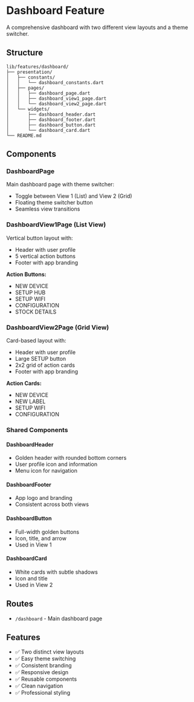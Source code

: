 # Dashboard Feature

A comprehensive dashboard with two different view layouts and a theme switcher.

## Structure

```
lib/features/dashboard/
├── presentation/
│   ├── constants/
│   │   └── dashboard_constants.dart
│   ├── pages/
│   │   ├── dashboard_page.dart
│   │   ├── dashboard_view1_page.dart
│   │   └── dashboard_view2_page.dart
│   └── widgets/
│       ├── dashboard_header.dart
│       ├── dashboard_footer.dart
│       ├── dashboard_button.dart
│       └── dashboard_card.dart
└── README.md
```

## Components

### DashboardPage
Main dashboard page with theme switcher:
- Toggle between View 1 (List) and View 2 (Grid)
- Floating theme switcher button
- Seamless view transitions

### DashboardView1Page (List View)
Vertical button layout with:
- Header with user profile
- 5 vertical action buttons
- Footer with app branding

**Action Buttons:**
- NEW DEVICE
- SETUP HUB
- SETUP WIFI
- CONFIGURATION
- STOCK DETAILS

### DashboardView2Page (Grid View)
Card-based layout with:
- Header with user profile
- Large SETUP button
- 2x2 grid of action cards
- Footer with app branding

**Action Cards:**
- NEW DEVICE
- NEW LABEL
- SETUP WIFI
- CONFIGURATION

### Shared Components

#### DashboardHeader
- Golden header with rounded bottom corners
- User profile icon and information
- Menu icon for navigation

#### DashboardFooter
- App logo and branding
- Consistent across both views

#### DashboardButton
- Full-width golden buttons
- Icon, title, and arrow
- Used in View 1

#### DashboardCard
- White cards with subtle shadows
- Icon and title
- Used in View 2

## Routes

- `/dashboard` - Main dashboard page

## Features

- ✅ Two distinct view layouts
- ✅ Easy theme switching
- ✅ Consistent branding
- ✅ Responsive design
- ✅ Reusable components
- ✅ Clean navigation
- ✅ Professional styling 